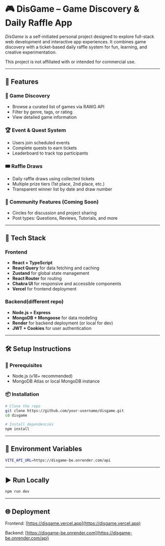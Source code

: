 # 🎮 DisGame – Game Discovery & Daily Raffle App

_DisGame_ is a self-initiated personal project designed to explore full-stack web development and interactive app experiences. It combines game discovery with a ticket-based daily raffle system for fun, learning, and creative experimentation.

This project is not affiliated with or intended for commercial use.

---

## 🚀 Features

### 🎯 Game Discovery

- Browse a curated list of games via RAWG API
- Filter by genre, tags, or rating
- View detailed game information

### 🏆 Event & Quest System

- Users join scheduled events
- Complete quests to earn tickets
- Leaderboard to track top participants

### 🎟️ Raffle Draws

- Daily raffle draws using collected tickets
- Multiple prize tiers (1st place, 2nd place, etc.)
- Transparent winner list by date and draw number

### 💬 Community Features (Coming Soon)

- Circles for discussion and project sharing
- Post types: Questions, Reviews, Tutorials, and more

---

## 🧱 Tech Stack

### Frontend

- **React + TypeScript**
- **React Query** for data fetching and caching
- **Zustand** for global state management
- **React Router** for routing
- **Chakra UI** for responsive and accessible components
- **Vercel** for frontend deployment

### Backend(different repo)

- **Node.js + Express**
- **MongoDB + Mongoose** for data modeling
- **Render** for backend deployment (or local for dev)
- **JWT + Cookies** for user authentication

---

## 🛠️ Setup Instructions

### 🔧 Prerequisites

- Node.js (v18+ recommended)
- MongoDB Atlas or local MongoDB instance

### 📦 Installation

```bash
# Clone the repo
git clone https://github.com/your-username/disgame.git
cd disgame

# Install dependencies
npm install
```

---

## 🔑 Environment Variables

```bash
VITE_API_URL=https://disgame-be.onrender.com/api
```

---

## ▶️ Run Locally

```bash
npm run dev
```

---

## 🌐 Deployment

Frontend: [https://disgame.vercel.app](https://disgame.vercel.app)

Backend: [https://disgame-be.onrender.com](https://disgame-be.onrender.com/api)
